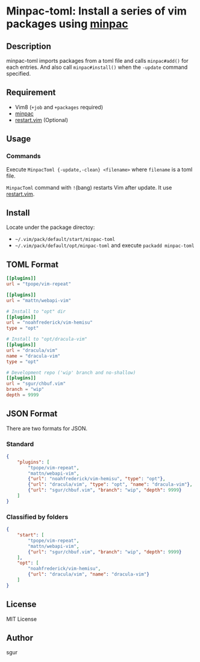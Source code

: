Minpac-toml: Install a series of vim packages using [minpac](https://github.com/k-takata/minpac)
=================

Description
-----------

minpac-toml imports packages from a toml file and calls `minpac#add()` for each entries.
And also call `minpac#install()` when the `-update` command specified.

Requirement
-----------

* Vim8 (`+job` and `+packages` required)
* [minpac](https://github.com/k-takata/minpac)
* [restart.vim](https://github.com/tyru/restart.vim) (Optional)

Usage
-----

### Commands

Execute `MinpacToml {-update,-clean} <filename>` where `filename` is a toml file.

`MinpacToml` command with `!`(bang) restarts Vim after update. It use [restart.vim](https://github.com/tyru/restart.vim).

Install
-------

Locate under the package directoy:

* `~/.vim/pack/default/start/minpac-toml`
* `~/.vim/pack/default/opt/minpac-toml` and execute `packadd minpac-toml`

TOML Format
-----------

```toml
[[plugins]]
url = "tpope/vim-repeat"

[[plugins]]
url = "mattn/webapi-vim"

# Install to "opt" dir
[[plugins]]
url = "noahfrederick/vim-hemisu"
type = "opt"

# Install to "opt/dracula-vim"
[[plugins]]
url = "dracula/vim"
name = "dracula-vim"
type = "opt"

# Development repo ('wip' branch and no-shallow)
[[plugins]]
url = "sgur/chbuf.vim"
branch = "wip"
depth = 9999
```

JSON Format
-----------

There are two formats for JSON.

### Standard
```json
{
    "plugins": [
        "tpope/vim-repeat",
        "mattn/webapi-vim",
        {"url": "noahfrederick/vim-hemisu", "type": "opt"},
        {"url": "dracula/vim", "type": "opt", "name": "dracula-vim"},
        {"url": "sgur/chbuf.vim", "branch": "wip", "depth": 9999}
    ]
}
```

### Classified by folders
```json
{
    "start": [
        "tpope/vim-repeat",
        "mattn/webapi-vim",
        {"url": "sgur/chbuf.vim", "branch": "wip", "depth": 9999}
    ],
    "opt": [
        "noahfrederick/vim-hemisu",
        {"url": "dracula/vim", "name": "dracula-vim"}
    ]
}
```

License
-------

MIT License

Author
------

sgur
